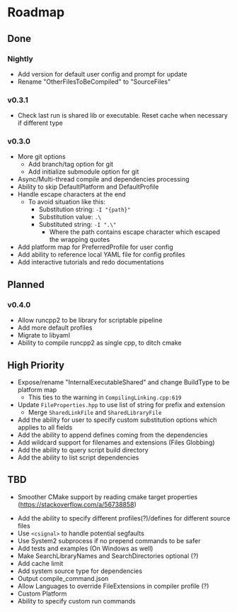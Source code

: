 # Roadmap


## Done

### Nightly
- Add version for default user config and prompt for update
- Rename "OtherFilesToBeCompiled" to "SourceFiles"

### v0.3.1
- Check last run is shared lib or executable. Reset cache when necessary if different type

### v0.3.0
- More git options
    - Add branch/tag option for git
    - Add initialize submodule option for git
- Async/Multi-thread compile and dependencies processing
- Ability to skip DefaultPlatform and DefaultProfile
- Handle escape characters at the end
    - To avoid situation like this:
        - Substitution string: `-I "{path}"`
        - Substitution value: `.\`
        - Substituted string: `-I ".\"`
            - Where the path contains escape character which escaped the wrapping quotes
- Add platform map for PreferredProfile for user config
- Add ability to reference local YAML file for config profiles
- Add interactive tutorials and redo documentations

## Planned

### v0.4.0
- Allow runcpp2 to be library for scriptable pipeline
- Add more default profiles
- Migrate to libyaml
- Ability to compile runcpp2 as single cpp, to ditch cmake

## High Priority

- Expose/rename "InternalExecutableShared" and change BuildType to be platform map
    - This ties to the warning in `CompilingLinking.cpp:619`
- Update `FileProperties.hpp` to use list of string for prefix and extension
    - Merge `SharedLinkFile` and `SharedLibraryFile`
- Add the ability for user to specify custom substitution options which applies to all fields
- Add the ability to append defines coming from the dependencies
- Add wildcard support for filenames and extensions (Files Globbing)
- Add the ability to query script build directory
- Add the ability to list script dependencies

## TBD

- Smoother CMake support by reading cmake target properties (https://stackoverflow.com/a/56738858)
<!--
if(NOT CMAKE_PROPERTY_LIST)
    execute_process(COMMAND cmake --help-property-list OUTPUT_VARIABLE CMAKE_PROPERTY_LIST)
    
    # Convert command output into a CMake list
    string(REGEX REPLACE ";" "\\\\;" CMAKE_PROPERTY_LIST "${CMAKE_PROPERTY_LIST}")
    string(REGEX REPLACE "\n" ";" CMAKE_PROPERTY_LIST "${CMAKE_PROPERTY_LIST}")
    list(REMOVE_DUPLICATES CMAKE_PROPERTY_LIST)
endif()
    
function(print_properties)
    message("CMAKE_PROPERTY_LIST = ${CMAKE_PROPERTY_LIST}")
endfunction()
    
function(print_target_properties target)
    if(NOT TARGET ${target})
      message(STATUS "There is no target named '${target}'")
      return()
    endif()

    foreach(property ${CMAKE_PROPERTY_LIST})
        string(REPLACE "<CONFIG>" "${CMAKE_BUILD_TYPE}" property ${property})

        # Fix https://stackoverflow.com/questions/32197663/how-can-i-remove-the-the-location-property-may-not-be-read-from-target-error-i
        if(property STREQUAL "LOCATION" OR property MATCHES "^LOCATION_" OR property MATCHES "_LOCATION$")
            continue()
        endif()

        get_property(was_set TARGET ${target} PROPERTY ${property} SET)
        if(was_set)
            get_target_property(value ${target} ${property})
            message("${target} ${property} = ${value}")
        endif()
    endforeach()
endfunction()

print_target_properties(matplot)
-->
- Add the ability to specify different profiles(?)/defines for different source files
- Use `<csignal>` to handle potential segfaults
- Use System2 subprocess if no prepend commands to be safer
- Add tests and examples (On Windows as well)
- Make SearchLibraryNames and SearchDirectories optional (?)
- Add cache limit
- Add system source type for dependencies
- Output compile_command.json
- Allow Languages to override FileExtensions in compiler profile (?)
- Custom Platform
- Ability to specify custom run commands

